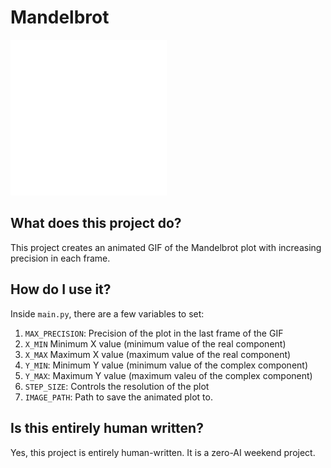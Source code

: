# Mandelbrot

<img src="assets/plot.gif" width="250"/>

## What does this project do?

This project creates an animated GIF of the Mandelbrot plot with increasing precision in each frame.

## How do I use it?

Inside `main.py`, there are a few variables to set:

1. `MAX_PRECISION`: Precision of the plot in the last frame of the GIF
2. `X_MIN` Minimum X value (minimum value of the real component)
3. `X_MAX` Maximum X value (maximum value of the real component)
4. `Y_MIN`: Minimum Y value (minimum value of the complex component)
5. `Y_MAX`: Maximum Y value (maximum valeu of the complex component)
6. `STEP_SIZE`: Controls the resolution of the plot
7. `IMAGE_PATH`: Path to save the animated plot to.

## Is this entirely human written?

Yes, this project is entirely human-written. It is a zero-AI weekend project.
